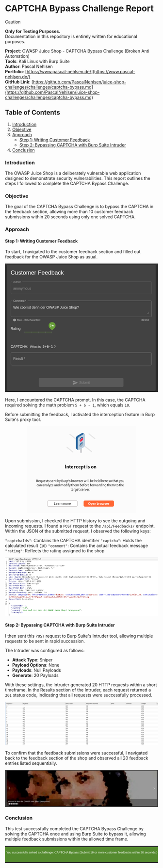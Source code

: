 # CAPTCHA Bypass Challenge Report

> [!CAUTION]  
> **Only for Testing Purposes.**  
> Documentation in this repository is entirely written for educational purposes.

**Project**: OWASP Juice Shop - CAPTCHA Bypass Challenge (Broken Anti Automation) <br>
**Tools**: Kali Linux with Burp Suite <br>
**Author**: Pascal Nehlsen <br>
**Portfolio**: [https://www.pascal-nehlsen.de/](https://www.pascal-nehlsen.de/) <br>
**GitHub Link**: [https://github.com/PascalNehlsen/juice-shop-challenges/challenges/captcha-bypass.md](https://github.com/PascalNehlsen/juice-shop-challenges/challenges/captcha-bypass.md)

## Table of Contents

1. [Introduction](#Introduction)
2. [Objective](#Objective)
3. [Approach](#Approach)
   - [Step 1: Writing Customer Feedback](#step-1-writing-customer-feedback)
   - [Step 2: Bypassing CAPTCHA with Burp Suite Intruder](#step-2-bypassing-captcha-with-burp-suite-intruder)
4. [Conclusion](#Conclusion)

### Introduction

The OWASP Juice Shop is a deliberately vulnerable web application designed to demonstrate security vulnerabilities. This report outlines the steps I followed to complete the CAPTCHA Bypass Challenge.

### Objective

The goal of the CAPTCHA Bypass Challenge is to bypass the CAPTCHA in the feedback section, allowing more than 10 customer feedback submissions within 20 seconds using only one solved CAPTCHA.

### Approach

#### Step 1: Writing Customer Feedback

To start, I navigated to the customer feedback section and filled out feedback for the OWASP Juice Shop as usual.

<div align="center">

![Write custom Feedback](/images/captcha-bypass/write-feedback.png)

</div>

Here, I encountered the CAPTCHA prompt. In this case, the CAPTCHA required solving the math problem `5 + 6 - 1`, which equals `10`.

Before submitting the feedback, I activated the interception feature in Burp Suite's proxy tool.

<div align="center">

![Intercept Request](/images/captcha-bypass/intercept.png)

</div>

Upon submission, I checked the HTTP history to see the outgoing and incoming requests. I found a `POST` request to the `/api/Feedbacks/` endpoint. Within the JSON of the submitted request, I observed the following keys:

`"captchaIds"`: Contains the CAPTCHA identifier
`"captcha"`: Holds the calculated result (`10`)
`"comment"`: Contains the actual feedback message
`"rating"`: Reflects the rating assigned to the shop

<div align="center">

![Post Request](/images/captcha-bypass/request.png)

</div>

#### Step 2: Bypassing CAPTCHA with Burp Suite Intruder

I then sent this `POST` request to Burp Suite's Intruder tool, allowing multiple requests to be sent in rapid succession.

The Intruder was configured as follows:

- **Attack Type**: Sniper
- **Payload Options**: None
- **Payloads**: Null Payloads
- **Generate**: 20 Payloads

With these settings, the Intruder generated 20 HTTP requests within a short timeframe. In the Results section of the Intruder, each request returned a `201` status code, indicating that all requests were successfully processed.

<div align="center">

![Intruder Request](/images/captcha-bypass/intruder.png)

</div>

To confirm that the feedback submissions were successful, I navigated back to the feedback section of the shop and observed all 20 feedback entries listed sequentially.

<div align="center">

![Result](/images/captcha-bypass/result.png)

</div>

### Conclusion

This test successfully completed the CAPTCHA Bypass Challenge by solving the CAPTCHA once and using Burp Suite to bypass it, allowing multiple feedback submissions within the allowed time frame.

<div align="center">

![Intruder Request](/images/captcha-bypass/challenge-accept.png)

</div>
